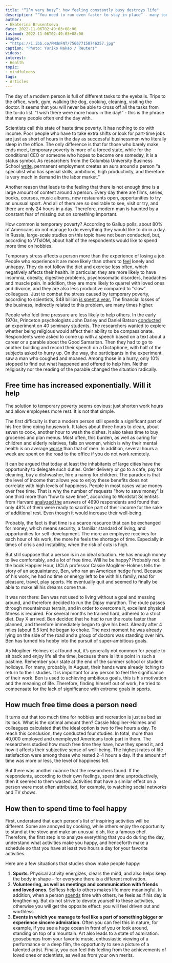 ```yaml
---
title: "“I’m very busy”: how feeling constantly busy destroys life"
description: "“You need to run even faster to stay in place” - many today live by following the well-known principle of the Queen from “Through the Looking-Glass”. As a result, life rushes past and seems to lose its meaning. But this feeling can be dealt with."
author: 
- Ekaterina Brusentseva
date: 2022-11-06T02:49:03+08:00
lastmod: 2022-11-06T02:49:03+08:00
images: 
- "https://i.ibb.co/PMdnFNT/756677158746257.jpg"
caption: "Photo: Yuriko Nakao / Reuters"
videos:
interest: 
- Health
topic:
- mindfulness
tags:
- Articles
---
```


The day of a modern person is full of different tasks to the eyeballs. Trips to the office, work, gym, walking the dog, cooking, cleaning, visiting the doctor. It seems that you will never be able to cross off all the tasks from the to-do list. “I wish there were more hours in the day!” \- this is the phrase that many people often end the day with.

Scientists call this state of haste time poverty. It has nothing to do with income. Poor people who have to take extra shifts or look for part-time jobs are just as short of hours in the day as successful businessmen who literally sleep in the office. The only difference is that for those who barely make ends meet, temporary poverty is more of a forced state, while for the conditional CEO or someone who hopes to become one someday, it is a status symbol. As researchers from the Columbia University Business School [write](https://academic.oup.com/jcr/article/44/1/118/2736404?login=false), permanent employment creates an aura around a person “a specialist who has special skills, ambitions, high productivity, and therefore is very much in demand in the labor market.”

Another reason that leads to the feeling that there is not enough time is a large amount of content around a person. Every day there are films, series, books, courses, music albums, new restaurants open, opportunities to try an unusual sport. And all of them are so desirable to see, visit or try, and there are only 24 hours in a day. Therefore, modern man is haunted by a constant fear of missing out on something important.

How common is temporary poverty? According to Gallup polls, about 80% of Americans do not manage to do everything they would like to do in a day. In Russia, large-scale studies on this topic have not been conducted, but, according to VTsIOM, about half of the respondents would like to spend more time on hobbies.

Temporary stress affects a person more than the experience of losing a job. People who experience it are more likely than others to [feel](https://www.nature.com/articles/s41562-020-0920-z.epdf?sharing_token=TTU8yEwtBQJBrpgGDqu6Z9RgN0jAjWel9jnR3ZoTv0MWbjTFnNO9c9no_fZSrkq6buiu7y5CfV8Ue34cE2wOI0DzQuKAWG6NIA3WgDMKriQJH38_i1n1BIILKl1YZlQHZPxuHFRhWJMN_shQSbt6JXtnvKoITlAIoxdEN_-k9VzA2YL6I5AH5JbjXKL9y8uFTl8jSi4cA08iURFKMzgpxhIkAQr0oJ6NEPtWjZ2OgDE%3D&tracking_referrer=www.discovermagazine.com) lonely and unhappy. They do not follow the diet and exercise less often, which negatively affects their health. In particular, they are more likely to have insomnia, obesity, digestive problems, psychosomatic disorders, headaches and muscle pain. In addition, they are more likely to quarrel with loved ones and divorce, and they are also less productive compared to "slow" colleagues. Just to combat the stress caused by temporary poverty, according to scientists, $48 billion [is spent a year.](https://hbr.org/2019/01/time-for-happiness) The financial losses of the business, indirectly related to this problem, are many times higher.

People who feel time pressure are less likely to help others. In the early 1970s, Princeton psychologists John Darley and Daniel Batson [conducted](https://psycnet.apa.org/record/1973-31215-001) an experiment on 40 seminary students. The researchers wanted to explore whether being religious would affect their ability to be compassionate. Respondents were asked to come up with a speech based on a text about a career or a parable about the Good Samaritan. Then they had to go to another building and record their speech on a Dictaphone, with half of the subjects asked to hurry up. On the way, the participants in the experiment saw a man who coughed and moaned. Among those in a hurry, only 10% stopped to find out what happened and offered to help him. Neither religiosity nor the reading of the parable changed the situation radically.

Free time has increased exponentially. Will it help
---------------------------------------------------

The solution to temporary poverty seems obvious: just shorten work hours and allow employees more rest. It is not that simple.

The first difficulty is that a modern person still spends a significant part of his free time doing housework. It takes about three hours to clean, about seven to cook, another hour to wash the dishes. It also takes time to buy groceries and plan menus. Most often, this burden, as well as caring for children and elderly relatives, falls on women, which is why their mental health is on average [worse](https://pubmed.ncbi.nlm.nih.gov/28129546/) than that of men. In addition, several hours a week are spent on the road to the office if you do not work remotely.

It can be argued that today at least the inhabitants of large cities have the opportunity to delegate such duties. Order delivery or go to a cafe, pay for cleaning, buy a dishwasher, hire a nanny for children. The paradox is that the level of income that allows you to enjoy these benefits does not correlate with high levels of happiness. People in most cases value money over free time. That is why the number of requests "how to save money" is one third more than "how to save time", according to Wordstat Scientists from Harvard [analyzed the](https://journals.sagepub.com/eprint/GGHIVZ6RDJAAEQTWJRK4/full#bibr46-0265407518791322) answers of 4690 respondents and found that only 48% of them were ready to sacrifice part of their income for the sake of additional rest. Even though it would increase their well-being.

Probably, the fact is that time is a scarce resource that can be exchanged for money, which means security, a familiar standard of living, and opportunities for self-development. The more an employee receives for each hour of his work, the more he feels the shortage of time. Especially in times of crisis and instability, when the risk of cuts is high.

But still suppose that a person is in an ideal situation. He has enough money to live comfortably, and a lot of free time. Will he be happy? Probably not. In the book Happier Hour, UCLA professor Cassie Mogilner-Holmes tells the story of an acquaintance, Ben, who ran an American hedge fund. Because of his work, he had no time or energy left to be with his family, read for pleasure, travel, play sports. He eventually quit and seemed to finally be able to make all his dreams come true.

It was not there: Ben was not used to living without a goal and messing around, and therefore decided to run the Dipsy marathon. The route passes through mountainous terrain, and in order to overcome it, excellent physical fitness is required. For several months he trained hard, adhered to a strict diet. Day X arrived. Ben decided that he had to run the route faster than planned, and therefore immediately began to give his best. Already after 4 miles (about 6.5 km) he began to choke. The next moment he was already lying on the side of the road and a group of doctors was standing over him. Ben has turned his hobby into the pursuit of super-ambitious goals.

As Mogilner-Holmes et al found out, it’s generally not common for people to sit back and enjoy life all the time, because there is little point in such a pastime. Remember your state at the end of the summer school or student holidays. For many, probably, in August, their hands were already itching to return to their studies. It is important for any person to feel the significance of their work. Ben is used to achieving ambitious goals, this is his motivation and the meaning of life. Therefore, finding himself out of work, he tried to compensate for the lack of significance with extreme goals in sports.

How much free time does a person need
-------------------------------------

It turns out that too much time for hobbies and recreation is just as bad as its lack. What is the optimal amount then? Cassie Mogilner-Holmes and colleagues calculated that the ideal option is two to five hours a day. To reach this conclusion, they conducted four studies. In total, more than 40,000 employed and unemployed Americans took part in them. The researchers studied how much free time they have, how they spend it, and how it affects their subjective sense of well-being. The highest rates of life satisfaction were among those who rested 2-4 hours a day. If the amount of time was more or less, the level of happiness fell.

But there was another nuance that the researchers found. If the respondents, according to their own feelings, spent time unproductively, then it seemed to them wasted. Activities that have a similar effect on a person were most often attributed, for example, to watching social networks and TV shows.

How then to spend time to feel happy
------------------------------------

First, understand that each person's list of inspiring activities will be different. Some are annoyed by cooking, while others enjoy the opportunity to stand at the stove and make an unusual dish, like a famous chef. Therefore, the first step is to analyze everything that you do during the day, understand what activities make you happy, and henceforth make a schedule so that you have at least two hours a day for your favorite activities.

Here are a few situations that studies show make people happy:

1.  **Sports**. Physical activity energizes, clears the mind, and also helps keep the body in shape - for everyone there is a different motivation.
2.  **Volunteering, as well as meetings and communication with friends and loved ones.** Selfless help to others makes life more meaningful. In addition, when a person [spends](https://www.anderson.ucla.edu/documents/areas/fac/marketing/mogilner/Mogilner_Chance_Norton_Giving_Time_6.pdf) time with others, he feels as if his day is lengthening. But do not strive to devote yourself to these activities, otherwise you will get the opposite effect: you will feel driven out and worthless.
3.  **Events in which you manage to feel like a part of something bigger or experience sincere admiration.** Often you can feel this in nature, for example, if you see a huge ocean in front of you or look around, standing on top of a mountain. Art also leads to a state of admiration: goosebumps from your favorite music, enthusiastic viewing of a performance or a deep film, the opportunity to see a picture of a talented artist. Finally, you can feel this feeling from the achievements of loved ones or scientists, as well as from your own merits.
